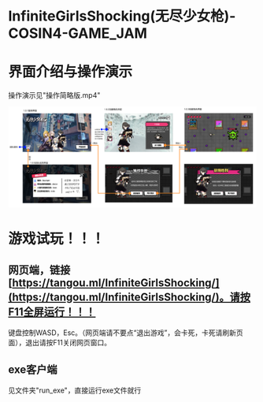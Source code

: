 # InfiniteGirlsShocking(无尽少女枪)-COSIN4-GAME_JAM

# 界面介绍与操作演示

操作演示见"操作简略版.mp4"

![](Introduce.png)

# 游戏试玩！！！

## 网页端，链接[https://tangou.ml/InfiniteGirlsShocking/](https://tangou.ml/InfiniteGirlsShocking/)。请按F11全屏运行！！！

键盘控制WASD，Esc。（网页端请不要点“退出游戏”，会卡死，卡死请刷新页面），退出请按F11关闭网页窗口。

## exe客户端

见文件夹"run_exe"，直接运行exe文件就行
